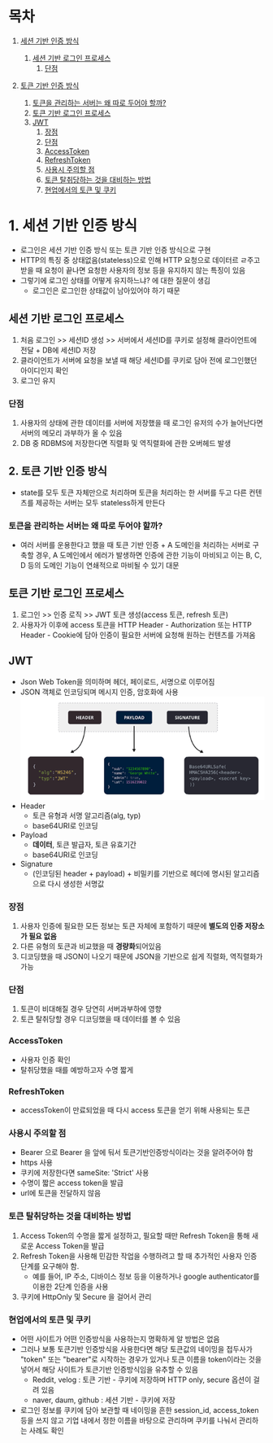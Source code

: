 # 목차

1. [세션 기반 인증 방식](#1-세션-기반-인증-방식)
    1. [세션 기반 로그인 프로세스](#세션-기반-로그인-프로세스)
        1. [단점](#단점)

2. [토큰 기반 인증 방식](#2-토큰-기반-인증-방식)
    1. [토큰을 관리하는 서버는 왜 따로 두어야 할까?](#토큰을-관리하는-서버는-왜-따로-두어야-할까)
    2. [토큰 기반 로그인 프로세스](#토큰-기반-로그인-프로세스)
    3. [JWT](#jwt)
        1. [장점](#장점)
        2. [단점](#단점)
        3. [AccessToken](#accesstoken)
        4. [RefreshToken](#refreshtoken)
        5. [사용시 주의할 점](#사용시-주의할-점)
        6. [토큰 탈취당하는 것을 대비하는 방법](#토큰-탈취당하는-것을-대비하는-방법)
        7. [현업에서의 토큰 및 쿠키](#현업에서의-토큰-및-쿠키)

# 1. 세션 기반 인증 방식

* 로그인은 세션 기반 인증 방식 또는 토큰 기반 인증 방식으로 구현
* HTTP의 특징 중 상태없음(stateless)으로 인해 HTTP 요청으로 데이터르 ㄹ주고 받을 때 요청이 끝나면 요청한 사용자의 정보 등을 유지하지 않는 특징이 있음
* 그렇기에 로그인 상태를 어떻게 유지하느냐? 에 대한 질문이 생김
    * 로그인은 로그인한 상태값이 남아있어야 하기 때문

## 세션 기반 로그인 프로세스

1. 처음 로그인 >> 세션ID 생성 >> 서버에서 세션ID를 쿠키로 설정해 클라이언트에 전달 + DB에 세션ID 저장
2. 클라이언트가 서버에 요청을 보낼 때 해당 세션ID를 쿠키로 담아 전에 로그인했던 아이디인지 확인
3. 로그인 유지

### 단점

1. 사용자의 상태에 관한 데이터를 서버에 저장했을 때 로그인 유저의 수가 늘어난다면 서버의 메모리 과부하가 올 수 있음
2. DB 중 RDBMS에 저장한다면 직렬화 및 역직렬화에 관한 오버헤드 발생

## 2. 토큰 기반 인증 방식

* state를 모두 토큰 자체만으로 처리하며 토큰을 처리하는 한 서버를 두고 다른 컨텐츠를 제공하는 서버는 모두 stateless하게 만든다

### 토큰을 관리하는 서버는 왜 따로 두어야 할까?

* 여러 서버를 운용한다고 했을 때 토큰 기반 인증 + A 도메인을 처리하는 서버로 구축할 경우, A 도메인에서 에러가 발생하면 인증에 관한 기능이 마비되고 이는 B, C, D 등의 도메인 기능이 연쇄적으로 마비될
  수 있기 대문

## 토큰 기반 로그인 프로세스

1. 로그인 >> 인증 로직 >> JWT 토큰 생성(access 토큰, refresh 토큰)
2. 사용자가 이후에 access 토큰을 HTTP Header - Authorization 또는 HTTP Header - Cookie에 담아 인증이 필요한 서버에 요청해 원하는 컨텐츠를 가져옴

## JWT

* Json Web Token을 의미하며 헤더, 페이로드, 서명으로 이루어짐
* JSON 객체로 인코딩되며 메시지 인증, 암호화에 사용
  ![img.png](img.png)
* Header
    * 토큰 유형과 서명 알고리즘(alg, typ)
    * base64URI로 인코딩
* Payload
    * **데이터**, 토큰 발급자, 토큰 유효기간
    * base64URI로 인코딩
* Signature
    * (인코딩된 header + payload) + 비밀키를 기반으로 헤더에 명시된 알고리즘으로 다시 생성한 서명값

### 장점

1. 사용자 인증에 필요한 모든 정보는 토큰 자체에 포함하기 때문에 **별도의 인증 저장소가 필요 없음**
2. 다른 유형의 토큰과 비교했을 때 **경량화**되어있음
3. 디코딩했을 때 JSON이 나오기 때문에 JSON을 기반으로 쉽게 직렬화, 역직렬화가 가능

### 단점

1. 토큰이 비대해질 경우 당연히 서버과부하에 영향
2. 토큰 탈취당할 경우 디코딩했을 때 데이터를 볼 수 있음

### AccessToken

* 사용자 인증 확인
* 탈취당했을 때를 예방하고자 수명 짧게

### RefreshToken

* accessToken이 만료되었을 때 다시 access 토큰을 얻기 위해 사용되는 토큰

### 사용시 주의할 점

* Bearer <token> 으로 Bearer 을 앞에 둬서 토큰기반인증방식이라는 것을 알려주어야 함
* https 사용
* 쿠키에 저장한다면 sameSite: 'Strict' 사용
* 수명이 짧은 access token을 발급
* url에 토큰을 전달하지 않음

### 토큰 탈취당하는 것을 대비하는 방법

1. Access Token의 수명을 짧게 설정하고, 필요할 때만 Refresh Token을 통해 새로운 Access Token을 발급
2. Refresh Token을 사용해 민감한 작업을 수행하려고 할 때 추가적인 사용자 인증 단계를 요구해야 함.
    * 예를 들어, IP 주소, 디바이스 정보 등을 이용하거나 google authenticator를 이용한 2단계 인증을 사용
3. 쿠키에 HttpOnly 및 Secure 을 걸어서 관리

### 현업에서의 토큰 및 쿠키

* 어떤 사이트가 어떤 인증방식을 사용하는지 명확하게 알 방법은 없음
* 그러나 보통 토큰기반 인증방식을 사용한다면 해당 토큰값의 네이밍을 접두사가 "token" 또는 "bearer"로 시작하는 경우가 있거나 토큰 이름을 token이라는 것을 넣어서 해당 사이트가 토큰기반 인증방식임을
  유추할 수 있음
    * Reddit, velog : 토큰 기반 - 쿠키에 저장하며 HTTP only, secure 옵션이 걸려 있음
    * naver, daum, github : 세션 기반 - 쿠키에 저장
* 로그인 정보를 쿠키에 담아 보관할 때 네이밍을 흔한 session_id, access_token 등을 쓰지 않고 기업 내에서 정한 이름을 바탕으로 관리하며 쿠키를 나눠서 관리하는 사례도 확인